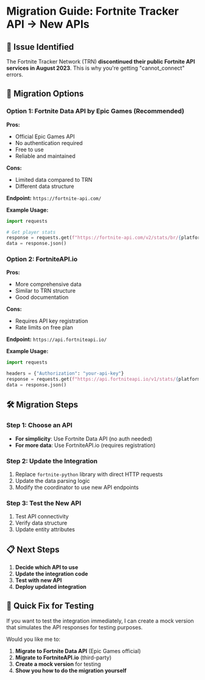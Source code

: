 # Migration Guide: Fortnite Tracker API → New APIs

## 🚨 **Issue Identified**

The Fortnite Tracker Network (TRN) **discontinued their public Fortnite API services in August 2023**. This is why you're getting "cannot_connect" errors.

## 🔄 **Migration Options**

### Option 1: Fortnite Data API by Epic Games (Recommended)

**Pros:**
- Official Epic Games API
- No authentication required
- Free to use
- Reliable and maintained

**Cons:**
- Limited data compared to TRN
- Different data structure

**Endpoint:** `https://fortnite-api.com/`

**Example Usage:**
```python
import requests

# Get player stats
response = requests.get(f"https://fortnite-api.com/v2/stats/br/{platform}/{username}")
data = response.json()
```

### Option 2: FortniteAPI.io

**Pros:**
- More comprehensive data
- Similar to TRN structure
- Good documentation

**Cons:**
- Requires API key registration
- Rate limits on free plan

**Endpoint:** `https://api.fortniteapi.io/`

**Example Usage:**
```python
import requests

headers = {"Authorization": "your-api-key"}
response = requests.get(f"https://api.fortniteapi.io/v1/stats/{platform}/{username}", headers=headers)
data = response.json()
```

## 🛠️ **Migration Steps**

### Step 1: Choose an API
- **For simplicity**: Use Fortnite Data API (no auth needed)
- **For more data**: Use FortniteAPI.io (requires registration)

### Step 2: Update the Integration
1. Replace `fortnite-python` library with direct HTTP requests
2. Update the data parsing logic
3. Modify the coordinator to use new API endpoints

### Step 3: Test the New API
1. Test API connectivity
2. Verify data structure
3. Update entity attributes

## 📋 **Next Steps**

1. **Decide which API to use**
2. **Update the integration code**
3. **Test with new API**
4. **Deploy updated integration**

## 🔧 **Quick Fix for Testing**

If you want to test the integration immediately, I can create a mock version that simulates the API responses for testing purposes.

Would you like me to:
1. **Migrate to Fortnite Data API** (Epic Games official)
2. **Migrate to FortniteAPI.io** (third-party)
3. **Create a mock version** for testing
4. **Show you how to do the migration yourself**

